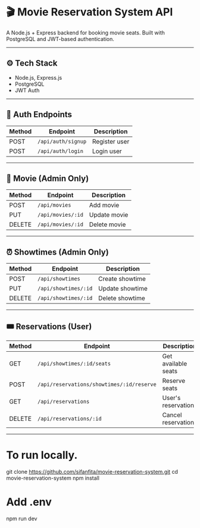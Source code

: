 # 🎬 Movie Reservation System API

A Node.js + Express backend for booking movie seats. Built with PostgreSQL and JWT-based authentication.

---

## ⚙️ Tech Stack

- Node.js, Express.js
- PostgreSQL
- JWT Auth

---

## 🔑 Auth Endpoints

| Method | Endpoint           | Description     |
|--------|--------------------|-----------------|
| POST   | `/api/auth/signup` | Register user   |
| POST   | `/api/auth/login` | Login user      |

---

## 🎥 Movie (Admin Only)

| Method | Endpoint        | Description       |
|--------|------------------|-------------------|
| POST   | `/api/movies`    | Add movie         |
| PUT    | `/api/movies/:id`| Update movie      |
| DELETE | `/api/movies/:id`| Delete movie      |

---

## ⏰ Showtimes (Admin Only)

| Method | Endpoint            | Description          |
|--------|---------------------|----------------------|
| POST   | `/api/showtimes`    | Create showtime      |
| PUT    | `/api/showtimes/:id`| Update showtime      |
| DELETE | `/api/showtimes/:id`| Delete showtime      |

---

## 🎟️ Reservations (User)

| Method | Endpoint                                               | Description            |
|--------|--------------------------------------------------------|------------------------|
| GET    | `/api/showtimes/:id/seats`                             | Get available seats    |
| POST   | `/api/reservations/showtimes/:id/reserve`              | Reserve seats          |
| GET    | `/api/reservations`                                    | User's reservations    |
| DELETE | `/api/reservations/:id`                                | Cancel reservation     |

---

# To run locally.
git clone https://github.com/sifanfita/movie-reservation-system.git
cd movie-reservation-system
npm install
# Add .env
npm run dev

